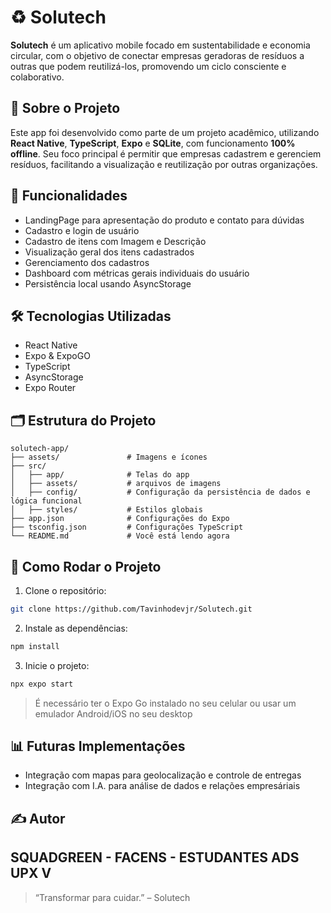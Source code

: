 # ♻️ Solutech

**Solutech** é um aplicativo mobile focado em sustentabilidade e economia circular, com o objetivo de conectar empresas geradoras de resíduos a outras que podem reutilizá-los, promovendo um ciclo consciente e colaborativo.

## 📱 Sobre o Projeto

Este app foi desenvolvido como parte de um projeto acadêmico, utilizando **React Native**, **TypeScript**, **Expo** e **SQLite**, com funcionamento **100% offline**. Seu foco principal é permitir que empresas cadastrem e gerenciem resíduos, facilitando a visualização e reutilização por outras organizações.

## 🔧 Funcionalidades

- LandingPage para apresentação do produto e contato para dúvidas
- Cadastro e login de usuário
- Cadastro de itens com Imagem e Descrição
- Visualização geral dos itens cadastrados 
- Gerenciamento dos cadastros 
- Dashboard com métricas gerais individuais do usuário
- Persistência local usando AsyncStorage

## 🛠 Tecnologias Utilizadas

- React Native
- Expo & ExpoGO
- TypeScript
- AsyncStorage 
- Expo Router

## 🗂 Estrutura do Projeto

```
solutech-app/
├── assets/               # Imagens e ícones
├── src/
│   ├── app/              # Telas do app
│   ├── assets/           # arquivos de imagens
│   ├── config/           # Configuração da persistência de dados e lógica funcional
│   ├── styles/           # Estilos globais
├── app.json              # Configurações do Expo
├── tsconfig.json         # Configurações TypeScript
└── README.md             # Você está lendo agora
```

## 🚀 Como Rodar o Projeto

1. Clone o repositório:
```bash
git clone https://github.com/Tavinhodevjr/Solutech.git
```

2. Instale as dependências:
```bash
npm install
```

3. Inicie o projeto:
```bash
npx expo start
```

> É necessário ter o Expo Go instalado no seu celular ou usar um emulador Android/iOS no seu desktop

## 📊 Futuras Implementações

- Integração com mapas para geolocalização e controle de entregas
- Integração com I.A. para análise de dados e relações empresáriais

## ✍️ Autor

SQUADGREEN - FACENS - ESTUDANTES ADS UPX V
---

> “Transformar para cuidar.” – Solutech
